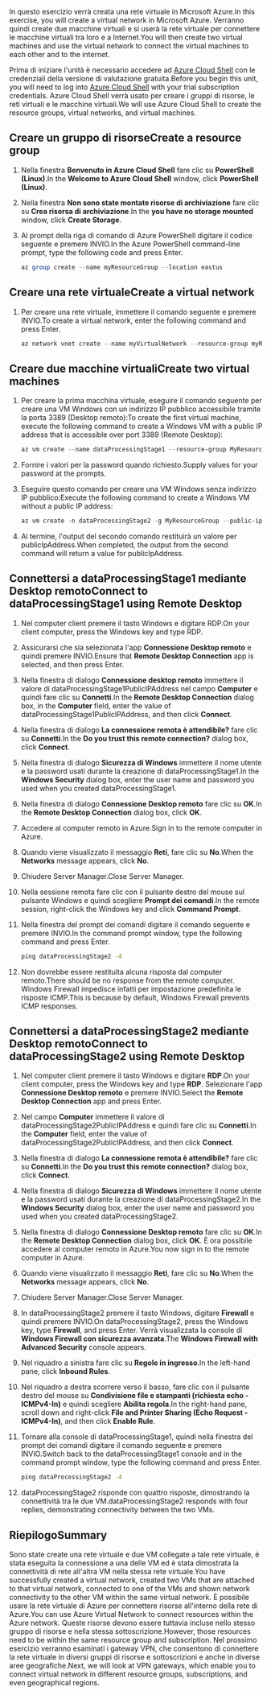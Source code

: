 <span data-ttu-id="4423d-101">In questo esercizio verrà creata una rete virtuale in Microsoft Azure.</span><span class="sxs-lookup"><span data-stu-id="4423d-101">In this exercise, you will create a virtual network in Microsoft Azure.</span></span> <span data-ttu-id="4423d-102">Verranno quindi create due macchine virtuali e si userà la rete virtuale per connettere le macchine virtuali tra loro e a Internet.</span><span class="sxs-lookup"><span data-stu-id="4423d-102">You will then create two virtual machines and use the virtual network to connect the virtual machines to each other and to the internet.</span></span>

<span data-ttu-id="4423d-103">Prima di iniziare l'unità è necessario accedere ad [Azure Cloud Shell](https://shell.azure.com) con le credenziali della versione di valutazione gratuita.</span><span class="sxs-lookup"><span data-stu-id="4423d-103">Before you begin this unit, you will need to log into [Azure Cloud Shell](https://shell.azure.com) with your trial subscription credentials.</span></span> <span data-ttu-id="4423d-104">Azure Cloud Shell verrà usato per creare i gruppi di risorse, le reti virtuali e le macchine virtuali.</span><span class="sxs-lookup"><span data-stu-id="4423d-104">We will use Azure Cloud Shell to create the resource groups, virtual networks, and virtual machines.</span></span>

## <a name="create-a-resource-group"></a><span data-ttu-id="4423d-105">Creare un gruppo di risorse</span><span class="sxs-lookup"><span data-stu-id="4423d-105">Create a resource group</span></span>

1. <span data-ttu-id="4423d-106">Nella finestra **Benvenuto in Azure Cloud Shell** fare clic su **PowerShell (Linux)**.</span><span class="sxs-lookup"><span data-stu-id="4423d-106">In the **Welcome to Azure Cloud Shell** window, click **PowerShell (Linux)**.</span></span>

1. <span data-ttu-id="4423d-107">Nella finestra **Non sono state montate risorse di archiviazione** fare clic su **Crea risorsa di archiviazione**.</span><span class="sxs-lookup"><span data-stu-id="4423d-107">In the **you have no storage mounted** window, click **Create Storage**.</span></span>

1. <span data-ttu-id="4423d-108">Al prompt della riga di comando di Azure PowerShell digitare il codice seguente e premere INVIO.</span><span class="sxs-lookup"><span data-stu-id="4423d-108">In the Azure PowerShell command-line prompt, type the following code and press Enter.</span></span>

    ```PowerShell
    az group create --name myResourceGroup --location eastus
    ```

## <a name="create-a-virtual-network"></a><span data-ttu-id="4423d-109">Creare una rete virtuale</span><span class="sxs-lookup"><span data-stu-id="4423d-109">Create a virtual network</span></span>

1. <span data-ttu-id="4423d-110">Per creare una rete virtuale, immettere il comando seguente e premere INVIO.</span><span class="sxs-lookup"><span data-stu-id="4423d-110">To create a virtual network, enter the following command and press Enter.</span></span>

    ```PowerShell
    az network vnet create --name myVirtualNetwork --resource-group myResourceGroup --subnet-name default
    ```

## <a name="create-two-virtual-machines"></a><span data-ttu-id="4423d-111">Creare due macchine virtuali</span><span class="sxs-lookup"><span data-stu-id="4423d-111">Create two virtual machines</span></span>

1. <span data-ttu-id="4423d-112">Per creare la prima macchina virtuale, eseguire il comando seguente per creare una VM Windows con un indirizzo IP pubblico accessibile tramite la porta 3389 (Desktop remoto):</span><span class="sxs-lookup"><span data-stu-id="4423d-112">To create the first virtual machine, execute the following command to create a Windows VM with a public IP address that is accessible over port 3389 (Remote Desktop):</span></span>

    ``` PowerShell
    az vm create --name dataProcessingStage1 --resource-group MyResourceGroup --admin-username "DataAdmin"--image Win2016Datacenter
    ```

1. <span data-ttu-id="4423d-113">Fornire i valori per la password quando richiesto.</span><span class="sxs-lookup"><span data-stu-id="4423d-113">Supply values for your password at the prompts.</span></span>

1. <span data-ttu-id="4423d-114">Eseguire questo comando per creare una VM Windows senza indirizzo IP pubblico:</span><span class="sxs-lookup"><span data-stu-id="4423d-114">Execute the following command to create a Windows VM without a public IP address:</span></span>

    ```PowerShell
    az vm create -n dataProcessingStage2 -g MyResourceGroup --public-ip-address '' --admin-username "DataAdmin"--image Win2016Datacenter
    ```

1. <span data-ttu-id="4423d-115">Al termine, l'output del secondo comando restituirà un valore per publicIpAddress.</span><span class="sxs-lookup"><span data-stu-id="4423d-115">When completed, the output from the second command will return a value for publicIpAddress.</span></span>

## <a name="connect-to-dataprocessingstage1-using-remote-desktop"></a><span data-ttu-id="4423d-116">Connettersi a dataProcessingStage1 mediante Desktop remoto</span><span class="sxs-lookup"><span data-stu-id="4423d-116">Connect to dataProcessingStage1 using Remote Desktop</span></span>

1. <span data-ttu-id="4423d-117">Nel computer client premere il tasto Windows e digitare RDP.</span><span class="sxs-lookup"><span data-stu-id="4423d-117">On your client computer, press the Windows key and type RDP.</span></span>

1. <span data-ttu-id="4423d-118">Assicurarsi che sia selezionata l'app **Connessione Desktop remoto** e quindi premere INVIO.</span><span class="sxs-lookup"><span data-stu-id="4423d-118">Ensure that **Remote Desktop Connection** app is selected, and then press Enter.</span></span>

1. <span data-ttu-id="4423d-119">Nella finestra di dialogo **Connessione desktop remoto** immettere il valore di dataProcessingStage1PublicIPAddress nel campo **Computer** e quindi fare clic su **Connetti**.</span><span class="sxs-lookup"><span data-stu-id="4423d-119">In the **Remote Desktop Connection** dialog box, in the **Computer** field, enter the value of dataProcessingStage1PublicIPAddress, and then click **Connect**.</span></span>

1. <span data-ttu-id="4423d-120">Nella finestra di dialogo **La connessione remota è attendibile?** fare clic su **Connetti**.</span><span class="sxs-lookup"><span data-stu-id="4423d-120">In the **Do you trust this remote connection?** dialog box, click **Connect**.</span></span>

1. <span data-ttu-id="4423d-121">Nella finestra di dialogo **Sicurezza di Windows** immettere il nome utente e la password usati durante la creazione di dataProcessingStage1.</span><span class="sxs-lookup"><span data-stu-id="4423d-121">In the **Windows Security** dialog box, enter the user name and password you used when you created dataProcessingStage1.</span></span>

1. <span data-ttu-id="4423d-122">Nella finestra di dialogo **Connessione Desktop remoto** fare clic su **OK**.</span><span class="sxs-lookup"><span data-stu-id="4423d-122">In the **Remote Desktop Connection** dialog box, click **OK**.</span></span>

1. <span data-ttu-id="4423d-123">Accedere al computer remoto in Azure.</span><span class="sxs-lookup"><span data-stu-id="4423d-123">Sign in to the remote computer in Azure.</span></span>

1. <span data-ttu-id="4423d-124">Quando viene visualizzato il messaggio **Reti**, fare clic su **No**.</span><span class="sxs-lookup"><span data-stu-id="4423d-124">When the **Networks** message appears, click **No**.</span></span>

1. <span data-ttu-id="4423d-125">Chiudere Server Manager.</span><span class="sxs-lookup"><span data-stu-id="4423d-125">Close Server Manager.</span></span>

1. <span data-ttu-id="4423d-126">Nella sessione remota fare clic con il pulsante destro del mouse sul pulsante Windows e quindi scegliere **Prompt dei comandi**.</span><span class="sxs-lookup"><span data-stu-id="4423d-126">In the remote session, right-click the Windows key and click **Command Prompt**.</span></span>

1. <span data-ttu-id="4423d-127">Nella finestra del prompt dei comandi digitare il comando seguente e premere INVIO.</span><span class="sxs-lookup"><span data-stu-id="4423d-127">In the command prompt window, type the following command and press Enter.</span></span>

    ```cmd
    ping dataProcessingStage2 -4
    ```

1. <span data-ttu-id="4423d-128">Non dovrebbe essere restituita alcuna risposta dal computer remoto.</span><span class="sxs-lookup"><span data-stu-id="4423d-128">There should be no response from the remote computer.</span></span> <span data-ttu-id="4423d-129">Windows Firewall impedisce infatti per impostazione predefinita le risposte ICMP.</span><span class="sxs-lookup"><span data-stu-id="4423d-129">This is because by default, Windows Firewall prevents ICMP responses.</span></span>

## <a name="connect-to-dataprocessingstage2-using-remote-desktop"></a><span data-ttu-id="4423d-130">Connettersi a dataProcessingStage2 mediante Desktop remoto</span><span class="sxs-lookup"><span data-stu-id="4423d-130">Connect to dataProcessingStage2 using Remote Desktop</span></span>

1. <span data-ttu-id="4423d-131">Nel computer client premere il tasto Windows e digitare **RDP**.</span><span class="sxs-lookup"><span data-stu-id="4423d-131">On your client computer, press the Windows key and type **RDP**.</span></span> <span data-ttu-id="4423d-132">Selezionare l'app **Connessione Desktop remoto** e premere INVIO.</span><span class="sxs-lookup"><span data-stu-id="4423d-132">Select the **Remote Desktop Connection** app and press Enter.</span></span>

1. <span data-ttu-id="4423d-133">Nel campo **Computer** immettere il valore di dataProcessingStage2PublicIPAddress e quindi fare clic su **Connetti**.</span><span class="sxs-lookup"><span data-stu-id="4423d-133">In the **Computer** field, enter the value of dataProcessingStage2PublicIPAddress, and then click **Connect**.</span></span>

1. <span data-ttu-id="4423d-134">Nella finestra di dialogo **La connessione remota è attendibile?** fare clic su **Connetti**.</span><span class="sxs-lookup"><span data-stu-id="4423d-134">In the **Do you trust this remote connection?** dialog box, click **Connect**.</span></span>

1. <span data-ttu-id="4423d-135">Nella finestra di dialogo **Sicurezza di Windows** immettere il nome utente e la password usati durante la creazione di dataProcessingStage2.</span><span class="sxs-lookup"><span data-stu-id="4423d-135">In the **Windows Security** dialog box, enter the user name and password you used when you created dataProcessingStage2.</span></span>

1. <span data-ttu-id="4423d-136">Nella finestra di dialogo **Connessione Desktop remoto** fare clic su **OK**.</span><span class="sxs-lookup"><span data-stu-id="4423d-136">In the **Remote Desktop Connection** dialog box, click **OK**.</span></span> <span data-ttu-id="4423d-137">È ora possibile accedere al computer remoto in Azure.</span><span class="sxs-lookup"><span data-stu-id="4423d-137">You now sign in to the remote computer in Azure.</span></span>

1. <span data-ttu-id="4423d-138">Quando viene visualizzato il messaggio **Reti**, fare clic su **No**.</span><span class="sxs-lookup"><span data-stu-id="4423d-138">When the **Networks** message appears, click **No**.</span></span>

1. <span data-ttu-id="4423d-139">Chiudere Server Manager.</span><span class="sxs-lookup"><span data-stu-id="4423d-139">Close Server Manager.</span></span>

1. <span data-ttu-id="4423d-140">In dataProcessingStage2 premere il tasto Windows, digitare **Firewall** e quindi premere INVIO.</span><span class="sxs-lookup"><span data-stu-id="4423d-140">On dataProcessingStage2, press the Windows key, type **Firewall**, and press Enter.</span></span> <span data-ttu-id="4423d-141">Verrà visualizzata la console di **Windows Firewall con sicurezza avanzata**.</span><span class="sxs-lookup"><span data-stu-id="4423d-141">The **Windows Firewall with Advanced Security** console appears.</span></span>

1. <span data-ttu-id="4423d-142">Nel riquadro a sinistra fare clic su **Regole in ingresso**.</span><span class="sxs-lookup"><span data-stu-id="4423d-142">In the left-hand pane, click **Inbound Rules**.</span></span>

1. <span data-ttu-id="4423d-143">Nel riquadro a destra scorrere verso il basso, fare clic con il pulsante destro del mouse su **Condivisione file e stampanti (richiesta echo - ICMPv4-In)** e quindi scegliere **Abilita regola**.</span><span class="sxs-lookup"><span data-stu-id="4423d-143">In the right-hand pane, scroll down and right-click **File and Printer Sharing (Echo Request - ICMPv4-In)**, and then click **Enable Rule**.</span></span>

1. <span data-ttu-id="4423d-144">Tornare alla console di dataProcessingStage1, quindi nella finestra del prompt dei comandi digitare il comando seguente e premere INVIO.</span><span class="sxs-lookup"><span data-stu-id="4423d-144">Switch back to the dataProcessingStage1 console and in the command prompt window, type the following command and press Enter.</span></span>

    ```cmd
    ping dataProcessingStage2 -4
    ```

1. <span data-ttu-id="4423d-145">dataProcessingStage2 risponde con quattro risposte, dimostrando la connettività tra le due VM.</span><span class="sxs-lookup"><span data-stu-id="4423d-145">dataProcessingStage2 responds with four replies, demonstrating connectivity between the two VMs.</span></span>

## <a name="summary"></a><span data-ttu-id="4423d-146">Riepilogo</span><span class="sxs-lookup"><span data-stu-id="4423d-146">Summary</span></span>

<span data-ttu-id="4423d-147">Sono state create una rete virtuale e due VM collegate a tale rete virtuale, è stata eseguita la connessione a una delle VM ed è stata dimostrata la connettività di rete all'altra VM nella stessa rete virtuale.</span><span class="sxs-lookup"><span data-stu-id="4423d-147">You have successfully created a virtual network, created two VMs that are attached to that virtual network, connected to one of the VMs and shown network connectivity to the other VM within the same virtual network.</span></span> <span data-ttu-id="4423d-148">È possibile usare la rete virtuale di Azure per connettere risorse all'interno della rete di Azure.</span><span class="sxs-lookup"><span data-stu-id="4423d-148">You can use Azure Virtual Network to connect resources within the Azure network.</span></span> <span data-ttu-id="4423d-149">Queste risorse devono essere tuttavia incluse nello stesso gruppo di risorse e nella stessa sottoscrizione.</span><span class="sxs-lookup"><span data-stu-id="4423d-149">However, those resources need to be within the same resource group and subscription.</span></span> <span data-ttu-id="4423d-150">Nel prossimo esercizio verranno esaminati i gateway VPN, che consentono di connettere la rete virtuale in diversi gruppi di risorse e sottoscrizioni e anche in diverse aree geografiche.</span><span class="sxs-lookup"><span data-stu-id="4423d-150">Next, we will look at VPN gateways, which enable you to connect virtual network in different resource groups, subscriptions, and even geographical regions.</span></span>
